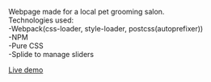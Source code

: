 Webpage made for a local pet grooming salon.  
Technologies used:  
-Webpack(css-loader, style-loader, postcss(autoprefixer))  
-NPM  
-Pure CSS  
-Splide to manage sliders  
  

[Live demo](https://dassaevtagle.github.io/veterinaria-huesitos/)
